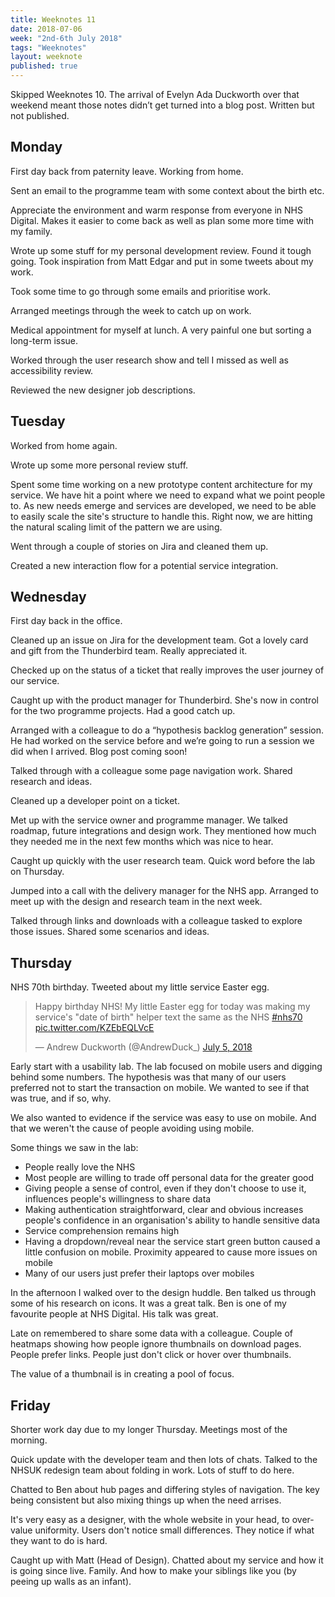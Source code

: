 ```yaml
---
title: Weeknotes 11
date: 2018-07-06
week: "2nd-6th July 2018"
tags: "Weeknotes"
layout: weeknote
published: true
---
```


Skipped Weeknotes 10. The arrival of Evelyn Ada Duckworth over that weekend meant those notes didn’t get turned into a blog post. Written but not published.

## Monday

First day back from paternity leave. Working from home.

Sent an email to the programme team with some context about the birth etc.

Appreciate the environment and warm response from everyone in NHS Digital. Makes it easier to come back as well as plan some more time with my family.

Wrote up some stuff for my personal development review. Found it tough going. Took inspiration from Matt Edgar and put in some tweets about my work.

Took some time to go through some emails and prioritise work.

Arranged meetings through the week to catch up on work.

Medical appointment for myself at lunch. A very painful one but sorting a long-term issue.

Worked through the user research show and tell I missed as well as accessibility review.

Reviewed the new designer job descriptions.

## Tuesday

Worked from home again.

Wrote up some more personal review stuff.

Spent some time working on a new prototype content architecture for my service. We have hit a point where we need to expand what we point people to. As new needs emerge and services are developed, we need to be able to easily scale the site's structure to handle this. Right now, we are hitting the natural scaling limit of the pattern we are using.

Went through a couple of stories on Jira and cleaned them up.

Created a new interaction flow for a potential service integration.

## Wednesday

First day back in the office.

Cleaned up an issue on Jira for the development team. Got a lovely card and gift from the Thunderbird team. Really appreciated it.

Checked up on the status of a ticket that really improves the user journey of our service.

Caught up with the product manager for Thunderbird. She's now in control for the two programme projects. Had a good catch up.

Arranged with a colleague to do a “hypothesis backlog generation” session. He had worked on the service before and we’re going to run a session we did when I arrived. Blog post coming soon!

Talked through with a colleague some page navigation work. Shared research and ideas.

Cleaned up a developer point on a ticket.

Met up with the service owner and programme manager. We talked roadmap, future integrations and design work. They mentioned how much they needed me in the next few months which was nice to hear.

Caught up quickly with the user research team. Quick word before the lab on Thursday.

Jumped into a call with the delivery manager for the NHS app. Arranged to meet up with the design and research team in the next week.

Talked through links and downloads with a colleague tasked to explore those issues. Shared some scenarios and ideas.

## Thursday

NHS 70th birthday. Tweeted about my little service Easter egg.

<blockquote class="twitter-tweet" data-lang="en"><p lang="en" dir="ltr">Happy birthday NHS! My little Easter egg for today was making my service&#39;s &quot;date of birth&quot; helper text the same as the NHS <a href="https://twitter.com/hashtag/nhs70?src=hash&amp;ref_src=twsrc%5Etfw">#nhs70</a> <a href="https://t.co/KZEbEQLVcE">pic.twitter.com/KZEbEQLVcE</a></p>&mdash; Andrew Duckworth (@AndrewDuck_) <a href="https://twitter.com/AndrewDuck_/status/1014764183555100675?ref_src=twsrc%5Etfw">July 5, 2018</a></blockquote>
<script async src="https://platform.twitter.com/widgets.js" charset="utf-8"></script>

Early start with a usability lab. The lab focused on mobile users and digging behind some numbers. The hypothesis was that many of our users preferred not to start the transaction on mobile. We wanted to see if that was true, and if so, why.

We also wanted to evidence if the service was easy to use on mobile. And that we weren't the cause of people avoiding using mobile.

Some things we saw in the lab:

- People really love the NHS
- Most people are willing to trade off personal data for the greater good
- Giving people a sense of control, even if they don't choose to use it, influences people's willingness to share data
- Making authentication straightforward, clear and obvious increases people's confidence in an organisation's ability to handle sensitive data
- Service comprehension remains high
- Having a dropdown/reveal near the service start green button caused a little confusion on mobile. Proximity appeared to cause more issues on mobile
- Many of our users just prefer their laptops over mobiles

In the afternoon I walked over to the design huddle. Ben talked us through some of his research on icons. It was a great talk. Ben is one of my favourite people at NHS Digital. His talk was great.

Late on remembered to share some data with a colleague. Couple of heatmaps showing how people ignore thumbnails on download pages. People prefer links. People just don't click or hover over thumbnails.

The value of a thumbnail is in creating a pool of focus.

## Friday

Shorter work day due to my longer Thursday. Meetings most of the morning.

Quick update with the developer team and then lots of chats. Talked to the NHSUK redesign team about folding in work. Lots of stuff to do here.

Chatted to Ben about hub pages and differing styles of navigation. The key being consistent but also mixing things up when the need arrises.

It's very easy as a designer, with the whole website in your head, to over-value uniformity. Users don't notice small differences. They notice if what they want to do is hard.

Caught up with Matt (Head of Design). Chatted about my service and how it is going since live. Family. And how to make your siblings like you (by peeing up walls as an infant).
